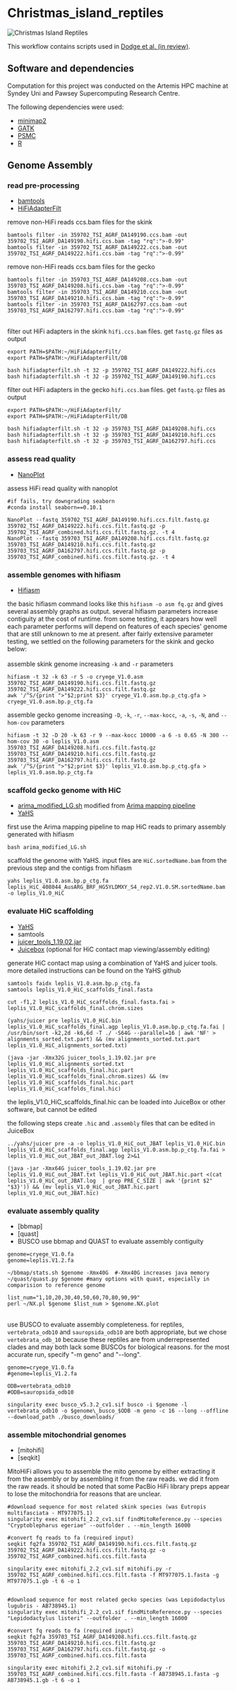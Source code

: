 # Christmas_island_reptiles

![Christmas Island Reptiles](/fig4_github.png "figure 4")

This workflow contains scripts used in [Dodge et al. (in review)](https://www.authorea.com/users/557855/articles/607316-genomes-of-two-extinct-in-the-wild-reptiles-from-christmas-island-reveal-distinct-evolutionary-histories-and-conservation-insights?commit=87274701232938aa298c07b9d2a5588c9b93a295).

## Software and dependencies

Computation for this project was conducted on the Artemis HPC machine at Syndey Uni and Pawsey Supercomputing Research Centre. 

The following dependencies were used:

* [minimap2](https://github.com/lh3/minimap2)
* [GATK](https://gatk.broadinstitute.org/hc/en-us)
* [PSMC](https://github.com/lh3/psmc)
* [R](https://cran.r-project.org/)

## Genome Assembly

### read pre-processing

* [bamtools](https://github.com/pezmaster31/bamtools)
* [HiFiAdapterFilt](https://github.com/sheinasim/HiFiAdapterFilt)

remove non-HiFi reads ccs.bam files for the skink
```
bamtools filter -in 359702_TSI_AGRF_DA149190.ccs.bam -out 359702_TSI_AGRF_DA149190.hifi.ccs.bam -tag "rq":">-0.99"
bamtools filter -in 359702_TSI_AGRF_DA149222.ccs.bam -out 359702_TSI_AGRF_DA149222.hifi.ccs.bam -tag "rq":">-0.99"
```
remove non-HiFi reads ccs.bam files for the gecko
```
bamtools filter -in 359703_TSI_AGRF_DA149208.ccs.bam -out 359703_TSI_AGRF_DA149208.hifi.ccs.bam -tag "rq":">-0.99"
bamtools filter -in 359703_TSI_AGRF_DA149210.ccs.bam -out 359703_TSI_AGRF_DA149210.hifi.ccs.bam -tag "rq":">-0.99"
bamtools filter -in 359703_TSI_AGRF_DA162797.ccs.bam -out 359703_TSI_AGRF_DA162797.hifi.ccs.bam -tag "rq":">-0.99"
```
\
filter out HiFi adapters in the skink `hifi.ccs.bam` files. get `fastq.gz` files as output
```
export PATH=$PATH:~/HiFiAdapterFilt/
export PATH=$PATH:~/HiFiAdapterFilt/DB

bash hifiadapterfilt.sh -t 32 -p 359702_TSI_AGRF_DA149222.hifi.ccs
bash hifiadapterfilt.sh -t 32 -p 359702_TSI_AGRF_DA149190.hifi.ccs
```
filter out HiFi adapters in the gecko `hifi.ccs.bam` files. get `fastq.gz` files as output
```
export PATH=$PATH:~/HiFiAdapterFilt/
export PATH=$PATH:~/HiFiAdapterFilt/DB

bash hifiadapterfilt.sh -t 32 -p 359703_TSI_AGRF_DA149208.hifi.ccs
bash hifiadapterfilt.sh -t 32 -p 359703_TSI_AGRF_DA149210.hifi.ccs
bash hifiadapterfilt.sh -t 32 -p 359703_TSI_AGRF_DA162797.hifi.ccs
```

### assess read quality
* [NanoPlot](https://github.com/wdecoster/NanoPlot)

assess HiFi read quality with nanoplot
```
#if fails, try downgrading seaborn
#conda install seaborn==0.10.1

NanoPlot --fastq 359702_TSI_AGRF_DA149190.hifi.ccs.filt.fastq.gz 359702_TSI_AGRF_DA149222.hifi.ccs.filt.fastq.gz -p 359702_TSI_AGRF_combined.hifi.ccs.filt.fastq.gz. -t 4
NanoPlot --fastq 359703_TSI_AGRF_DA149208.hifi.ccs.filt.fastq.gz 359703_TSI_AGRF_DA149210.hifi.ccs.filt.fastq.gz 359703_TSI_AGRF_DA162797.hifi.ccs.filt.fastq.gz -p 359703_TSI_AGRF_combined.hifi.ccs.filt.fastq.gz. -t 4
```

### assemble genomes with hifiasm

* [Hifiasm](https://github.com/chhylp123/hifiasm)

the basic hifiasm command looks like this `hifiasm -o asm fq.gz` and gives several assembly graphs as output. several hifiasm parameters increase contiguity at the cost of runtime. from some testing, it appears how well each parameter performs will depend on features of each species' genome that are still unknown to me at present. after fairly extensive parameter testing, we settled on the following parameters for the skink and gecko below:
\
\
assemble skink genome increasing `-k` and `-r` parameters
```
hifiasm -t 32 -k 63 -r 5 -o cryege_V1.0.asm 359702_TSI_AGRF_DA149190.hifi.ccs.filt.fastq.gz 359702_TSI_AGRF_DA149222.hifi.ccs.filt.fastq.gz
awk '/^S/{print ">"$2;print $3}' cryege_V1.0.asm.bp.p_ctg.gfa > cryege_V1.0.asm.bp.p_ctg.fa
```

assemble gecko genome increasing `-D`, `-k`, `-r`, `--max-kocc`, `-a`, `-s`, `-N`, and `--hom-cov` parameters
```
hifiasm -t 32 -D 20 -k 63 -r 9 --max-kocc 10000 -a 6 -s 0.65 -N 300 --hom-cov 30 -o leplis_V1.0.asm 359703_TSI_AGRF_DA149208.hifi.ccs.filt.fastq.gz 359703_TSI_AGRF_DA149210.hifi.ccs.filt.fastq.gz 359703_TSI_AGRF_DA162797.hifi.ccs.filt.fastq.gz
awk '/^S/{print ">"$2;print $3}' leplis_V1.0.asm.bp.p_ctg.gfa > leplis_V1.0.asm.bp.p_ctg.fa
```

### scaffold gecko genome with HiC
* [arima_modified_LG.sh](/arima_modified_LG.sh) modified from [Arima mapping pipeline](https://github.com/ArimaGenomics/mapping_pipeline)
* [YaHS](https://github.com/c-zhou/yahs)

first use the Arima mapping pipeline to map HiC reads to primary assembly generated with hifiasm
```
bash arima_modified_LG.sh
```

scaffold the genome with YaHS. input files are `HiC.sortedName.bam` from the previous step and the contigs from hifiasm
```
yahs leplis_V1.0.asm.bp.p_ctg.fa leplis_HiC_408044_AusARG_BRF_HG5YLDMXY_S4_rep2.V1.0.SM.sortedName.bam -o leplis_V1.0_HiC
```

### evaluate HiC scaffolding
* [YaHS](https://github.com/c-zhou/yahs)
* samtools
* [juicer_tools_1.19.02.jar](https://github.com/aidenlab/juicer/wiki/Download)
* [Juicebox](https://github.com/aidenlab/Juicebox) (optional for HiC contact map viewing/assembly editing)

generate HiC contact map using a combination of YaHS and juicer tools. more detailed instructions can be found on the YaHS github

```
samtools faidx leplis_V1.0.asm.bp.p_ctg.fa
samtools leplis_V1.0_HiC_scaffolds_final.fasta

cut -f1,2 leplis_V1.0_HiC_scaffolds_final.fasta.fai > leplis_V1.0_HiC_scaffolds_final.chrom.sizes

(yahs/juicer pre leplis_V1.0_HiC.bin leplis_V1.0_HiC_scaffolds_final.agp leplis_V1.0.asm.bp.p_ctg.fa.fai | /usr/bin/sort -k2,2d -k6,6d -T ./ -S64G --parallel=16 | awk 'NF' > alignments_sorted.txt.part) && (mv alignments_sorted.txt.part leplis_V1.0_HiC_alignments_sorted.txt)

(java -jar -Xmx32G juicer_tools_1.19.02.jar pre leplis_V1.0_HiC_alignments_sorted.txt leplis_V1.0_HiC_scaffolds_final.hic.part leplis_V1.0_HiC_scaffolds_final.chrom.sizes) && (mv leplis_V1.0_HiC_scaffolds_final.hic.part leplis_V1.0_HiC_scaffolds_final.hic)
```
the leplis_V1.0_HiC_scaffolds_final.hic can be loaded into JuiceBox or other software, but cannot be edited

the following steps create `.hic` and `.assembly` files that can be edited in JuiceBox
```
../yahs/juicer pre -a -o leplis_V1.0_HiC_out_JBAT leplis_V1.0_HiC.bin leplis_V1.0_HiC_scaffolds_final.agp leplis_V1.0.asm.bp.p_ctg.fa.fai > leplis_V1.0_HiC_out_JBAT_out_JBAT.log 2>&1

(java -jar -Xmx64G juicer_tools_1.19.02.jar pre leplis_V1.0_HiC_out_JBAT.txt leplis_V1.0_HiC_out_JBAT.hic.part <(cat leplis_V1.0_HiC_out_JBAT.log  | grep PRE_C_SIZE | awk '{print $2" "$3}')) && (mv leplis_V1.0_HiC_out_JBAT.hic.part leplis_V1.0_HiC_out_JBAT.hic)
```

### evaluate assembly quality
* [bbmap]
* [quast]
* BUSCO
use bbmap and QUAST to evaluate assembly contiguity
```
genome=cryege_V1.0.fa
genome=leplis.V1.2.fa

~/bbmap/stats.sh $genome -Xmx40G  #-Xmx40G increases java memory
~/quast/quast.py $genome #many options with quast, especially in comparision to reference genome

list_num="1,10,20,30,40,50,60,70,80,90,99"
perl ~/NX.pl $genome $list_num > $genome.NX.plot

```
\
use BUSCO to evaluate assembly completeness. for reptiles, `vertebrata_odb10` and `sauropsida_odb10` are both appropriate, but we chose `vertebrata_odb_10` because these reptiles are from underrepresented clades and may both lack some BUSCOs for biological reasons. for the most accurate run, specify "-m geno" and "--long".

```
genome=cryege_V1.0.fa
#genome=leplis_V1.2.fa

ODB=vertebrata_odb10
#ODB=sauropsida_odb10

singularity exec busco_v5.3.2_cv1.sif busco -i $genome -l vertebrata_odb10 -o $genome\_busco_$ODB -m geno -c 16 --long --offline --download_path ./busco_downloads/
```

### assemble mitochondrial genomes
* [mitohifi]
* [seqkit]

MitoHiFi allows you to assemble the mito genome by either extracting it from the assembly or by assembling it from the raw reads. we did it from the raw reads. it should be noted that some PacBio HiFi library preps appear to lose the mitochondria for reasons that are unclear.
```
#download sequence for most related skink species (was Eutropis multifasciata - MT977075.1)
singularity exec mitohifi_2.2_cv1.sif findMitoReference.py --species "Cryptoblepharus egeriae" --outfolder . --min_length 16000

#convert fq reads to fa (required input)
seqkit fq2fa 359702_TSI_AGRF_DA149190.hifi.ccs.filt.fastq.gz 359702_TSI_AGRF_DA149222.hifi.ccs.filt.fastq.gz -o 359702_TSI_AGRF_combined.hifi.ccs.filt.fasta

singularity exec mitohifi_2.2_cv1.sif mitohifi.py -r 359702_TSI_AGRF_combined.hifi.ccs.filt.fasta -f MT977075.1.fasta -g MT977075.1.gb -t 6 -o 1


```

```
#download sequence for most related gecko species (was Lepidodactylus lugubris - AB738945.1)
singularity exec mitohifi_2.2_cv1.sif findMitoReference.py --species "Lepidodactylus listeri" --outfolder . --min_length 16000

#convert fq reads to fa (required input)
seqkit fq2fa 359703_TSI_AGRF_DA149208.hifi.ccs.filt.fastq.gz 359703_TSI_AGRF_DA149210.hifi.ccs.filt.fastq.gz 359703_TSI_AGRF_DA162797.hifi.ccs.filt.fastq.gz -o 359703_TSI_AGRF_combined.hifi.ccs.filt.fasta

singularity exec mitohifi_2.2_cv1.sif mitohifi.py -r 359703_TSI_AGRF_combined.hifi.ccs.filt.fasta -f AB738945.1.fasta -g AB738945.1.gb -t 6 -o 1
```
